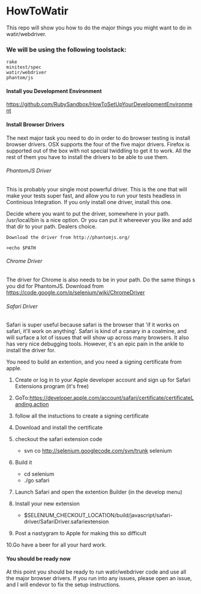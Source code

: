 HowToWatir
==========

This repo will show you how to do the major things you might want to do in watir/webdriver. 

### We will be using the following toolstack:
 	rake
 	minitest/spec
 	watir/webdriver
	phantom/js
	
#### Install you Development Environment

https://github.com/RubySandbox/HowToSetUpYourDevelopmentEnvironment
	

#### Install Browser Drivers
The next major task you need to do in order to do browser testing is install browser drivers. OSX supports the four of the five major drivers. Firefox is supported out of the box with not special twiddling to get it to work. All the rest of them you have to install the drivers to be able to use them. 


###### PhantomJS Driver
This is probably your single most powerful driver. This is the one that will make your tests super fast, and allow you to run your tests headless in Continious Integration. If you only install one driver, install this one.

Decide where you want to put the driver, somewhere in your path. /usr/local/bin is a nice option. Or you can put it whereever you like and add that dir to your path. Dealers choice.

	Download the driver from http://phantomjs.org/
	
	>echo $PATH

###### Chrome Driver
The driver for Chrome is also needs to be in your path. Do the same things s you did for PhantomJS. Download from https://code.google.com/p/selenium/wiki/ChromeDriver

###### Safari Driver
Safari is super useful because safari is the browser that 'if it works on safari, it'll work on anything'. Safari is kind of a canary in a coalmine, and will surface a lot of issues that will show up across many browsers. It also has very nice debugging tools. However, it's an epic pain in the ankle to install the driver for. 

You need to build an extention, and you need a signing certificate from apple.

1. Create or log in to your Apple developer account and sign up for Safari Extensions program (it's free)

2. GoTo:https://developer.apple.com/account/safari/certificate/certificateLanding.action

3. follow all the instuctions to create a signing certificate

4. Download and install the certificate

5. checkout the safari extension code 
	* svn co http://selenium.googlecode.com/svn/trunk selenium

6. Build it
	* cd selenium
	* ./go safari

7. Launch Safari and open the extention Builder (in the develop menu)

8. Install your new extension	
	* $SELENIUM_CHECKOUT_LOCATION/build/javascript/safari-driver/SafariDriver.safariextension

9. Post a nastygram to Apple for making this so difficult

10.Go have a beer for all your hard work.

#### You should be ready now
At this point you should be ready to run watir/webdriver code and use all the major browser drivers. If you run into any issues, please open an issue, and I will endevor to fix the setup instructions.





 
